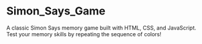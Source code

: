 # Simon_Says_Game
A classic Simon Says memory game built with HTML, CSS, and JavaScript. Test your memory skills by repeating the sequence of colors!
